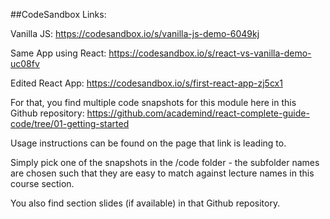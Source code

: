 ##CodeSandbox Links:

Vanilla JS: https://codesandbox.io/s/vanilla-js-demo-6049kj

Same App using React: https://codesandbox.io/s/react-vs-vanilla-demo-uc08fv

Edited React App: https://codesandbox.io/s/first-react-app-zj5cx1

For that, you find multiple code snapshots for this module here in this Github repository: https://github.com/academind/react-complete-guide-code/tree/01-getting-started

Usage instructions can be found on the page that link is leading to.

Simply pick one of the snapshots in the /code folder - the subfolder names are chosen such that they are easy to match against lecture names in this course section.

You also find section slides (if available) in that Github repository.